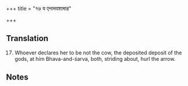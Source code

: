 +++
title = "१७ य एनामवशामाह"

+++
## Translation
17. Whoever declares her to be not the cow, the deposited deposit of the  
gods, at him Bhava-and-śarva, both, striding about, hurl the arrow.

## Notes

